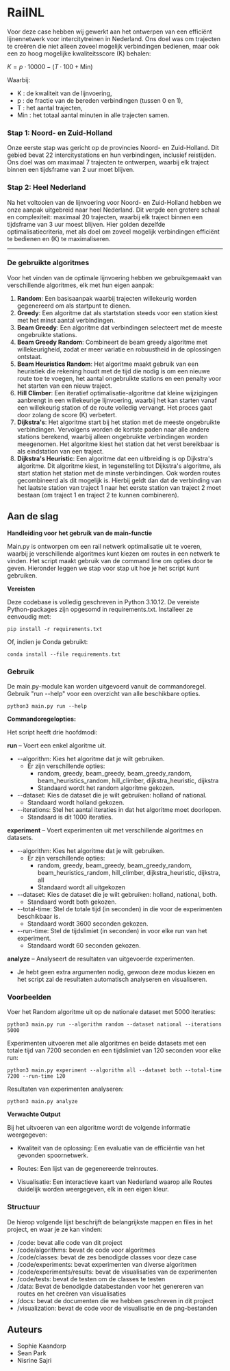 # **RailNL**

Voor deze case hebben wij gewerkt aan het ontwerpen van een efficiënt lijnennetwerk voor intercitytreinen in Nederland. Ons doel was om trajecten te creëren die niet alleen zoveel mogelijk verbindingen bedienen, maar ook een zo hoog mogelijke kwaliteitsscore \(K\) behalen: 

$K = p \cdot 10000 - (T \cdot 100 + \text{Min})$

Waarbij:  
- K : de kwaliteit van de lijnvoering,  
- p : de fractie van de bereden verbindingen (tussen 0 en 1),  
- T : het aantal trajecten,  
- Min : het totaal aantal minuten in alle trajecten samen.  

### **Stap 1: Noord- en Zuid-Holland**  
Onze eerste stap was gericht op de provincies Noord- en Zuid-Holland. Dit gebied bevat 22 intercitystations en hun verbindingen, inclusief reistijden. Ons doel was om maximaal 7 trajecten te ontwerpen, waarbij elk traject binnen een tijdsframe van 2 uur moet blijven.

### **Stap 2: Heel Nederland**  
Na het voltooien van de lijnvoering voor Noord- en Zuid-Holland hebben we onze aanpak uitgebreid naar heel Nederland. Dit vergde een grotere schaal en complexiteit: maximaal 20 trajecten, waarbij elk traject binnen een tijdsframe van 3 uur moest blijven. Hier golden dezelfde optimalisatiecriteria, met als doel om zoveel mogelijk verbindingen efficiënt te bedienen en \(K\) te maximaliseren.  

---

### **De gebruikte algoritmes**  

Voor het vinden van de optimale lijnvoering hebben we gebruikgemaakt van verschillende algoritmes, elk met hun eigen aanpak:  

1. **Random**: Een basisaanpak waarbij trajecten willekeurig worden gegenereerd om als startpunt te dienen.  
2. **Greedy**: Een algoritme dat als startstation steeds voor een station kiest met het minst aantal verbindingen.
3. **Beam Greedy**: Een algoritme dat verbindingen selecteert met de meeste ongebruikte stations.
4. **Beam Greedy Random**: Combineert de beam greedy algoritme met willekeurigheid, zodat er meer variatie en robuustheid in de oplossingen ontstaat.  
5. **Beam Heuristics Random**: Het algoritme maakt gebruik van een heuristiek die rekening houdt met de tijd die nodig is om een nieuwe route toe te voegen, het aantal ongebruikte stations en een penalty voor het starten van een nieuw traject.
6. **Hill Climber**: Een iteratief optimalisatie-algoritme dat kleine wijzigingen aanbrengt in een willekeurige lijnvoering, waarbij het kan starten vanaf een willekeurig station of de route volledig vervangt. Het proces gaat door zolang de score \(K\) verbetert.
7. **Dijkstra's**: Het algoritme start bij het station met de meeste ongebruikte verbindingen. Vervolgens worden de kortste paden naar alle andere stations berekend, waarbij alleen ongebruikte verbindingen worden meegenomen. Het algoritme kiest het station dat het verst bereikbaar is als eindstation van een traject.
8. **Dijkstra's Heuristic**: Een algoritme dat een uitbreiding is op Dijkstra's algoritme. Dit algoritme kiest, in tegenstelling tot Dijkstra's algoritme, als start station het station met de minste verbindingen. Ook worden routes gecombineerd als dit mogelijk is. Hierbij geldt dan dat de verbinding van het laatste station van traject 1 naar het eerste station van traject 2 moet bestaan (om traject 1 en traject 2 te kunnen combineren). 

## Aan de slag
**Handleiding voor het gebruik van de main-functie**

Main.py is ontworpen om een rail netwerk optimalisatie uit te voeren, waarbij je verschillende algoritmes kunt kiezen om routes in een netwerk te vinden. Het script maakt gebruik van de command line om opties door te geven. Hieronder leggen we stap voor stap uit hoe je het script kunt gebruiken.

**Vereisten**

Deze codebase is volledig geschreven in Python 3.10.12. De vereiste Python-packages zijn opgesomd in requirements.txt. Installeer ze eenvoudig met:

```
pip install -r requirements.txt
``` 

Of, indien je Conda gebruikt:

```
conda install --file requirements.txt
```

### Gebruik

De main.py-module kan worden uitgevoerd vanuit de commandoregel. Gebruik "run --help" voor een overzicht van alle beschikbare opties.

```
python3 main.py run --help
```

**Commandoregelopties:**

Het script heeft drie hoofdmodi:

**run** – Voert een enkel algoritme uit.

- --algorithm: Kies het algoritme dat je wilt gebruiken. 
    - Er zijn verschillende opties:
        - random, greedy, beam_greedy, beam_greedy_random, beam_heuristics_random, hill_climber, dijkstra_heuristic, dijkstra
        - Standaard wordt het random algoritme gekozen.
- --dataset: Kies de dataset die je wilt gebruiken: holland of national.
    - Standaard wordt holland gekozen.
- --iterations: Stel het aantal iteraties in dat het algoritme moet doorlopen.
    - Standaard is dit 1000 iteraties.

**experiment** – Voert experimenten uit met verschillende algoritmes en datasets.

- --algorithm: Kies het algoritme dat je wilt gebruiken. 
    - Er zijn verschillende opties:
        - random, greedy, beam_greedy, beam_greedy_random, beam_heuristics_random, hill_climber, dijkstra_heuristic, dijkstra, all
        - Standaard wordt all uitgekozen
- --dataset: Kies de dataset die je wilt gebruiken: holland, national, both.
    - Standaard wordt both gekozen.
- --total-time: Stel de totale tijd (in seconden) in die voor de experimenten beschikbaar is.
    - Standaard wordt 3600 seconden gekozen.
- --run-time: Stel de tijdslimiet (in seconden) in voor elke run van het experiment.
    - Standaard wordt 60 seconden gekozen.

**analyze** – Analyseert de resultaten van uitgevoerde experimenten.
- Je hebt geen extra argumenten nodig, gewoon deze modus kiezen en het script zal de resultaten automatisch analyseren en visualiseren.


### **Voorbeelden**

Voer het Random algoritme uit op de nationale dataset met 5000 iteraties:
```
python3 main.py run --algorithm random --dataset national --iterations 5000
``` 
Experimenten uitvoeren met alle algoritmes en beide datasets met een totale tijd van 7200 seconden en een tijdslimiet van 120 seconden voor elke run:
```
python3 main.py experiment --algorithm all --dataset both --total-time 7200 --run-time 120

```
Resultaten van experimenten analyseren:

```
python3 main.py analyze
```
**Verwachte Output**

Bij het uitvoeren van een algoritme wordt de volgende informatie weergegeven:

- Kwaliteit van de oplossing: Een evaluatie van de efficiëntie van het gevonden spoornetwerk.

- Routes: Een lijst van de gegenereerde treinroutes.

- Visualisatie: Een interactieve kaart van Nederland waarop alle Routes duidelijk worden weergegeven, elk in een eigen kleur.

### Structuur

De hierop volgende lijst beschrijft de belangrijkste mappen en files in het project, en waar je ze kan vinden:

- /code: bevat alle code van dit project
- /code/algorithms: bevat de code voor algoritmes
- /code/classes: bevat de zes benodigde classes voor deze case
- /code/experiments: bevat experimenten van diverse algoritmen
- /code/experiments/results: bevat de visualisaties van de experimenten
- /code/tests: bevat de testen om de classes te testen
- /data: Bevat de benodigde databestanden voor het genereren van routes en het creëren van visualisaties
- /docs: bevat de documenten die we hebben geschreven in dit project
- /visualization: bevat de code voor de visualisatie en de png-bestanden

## Auteurs 

- Sophie Kaandorp
- Sean Park
- Nisrine Sajri 